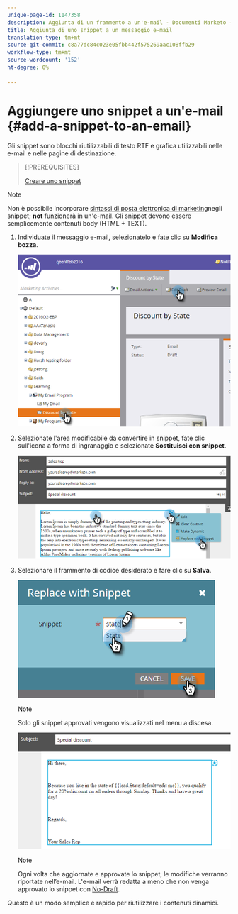 ```yaml
---
unique-page-id: 1147358
description: Aggiunta di un frammento a un'e-mail - Documenti Marketo - Documentazione prodotto
title: Aggiunta di uno snippet a un messaggio e-mail
translation-type: tm+mt
source-git-commit: c8a77dc84c023e05fbb442f575269aac108ffb29
workflow-type: tm+mt
source-wordcount: '152'
ht-degree: 0%

---
```



# Aggiungere uno snippet a un&#39;e-mail {#add-a-snippet-to-an-email}

Gli snippet sono blocchi riutilizzabili di testo RTF e grafica utilizzabili nelle e-mail e nelle pagine di destinazione.

>[!PREREQUISITES]
>
>[Creare uno snippet](/help/marketo/product-docs/personalization/segmentation-and-snippets/snippets/create-a-snippet.md)


>[!NOTE]
>
>Non è possibile incorporare [sintassi di posta elettronica di marketing](/help/marketo/product-docs/email-marketing/general/email-editor-2/email-template-syntax.md)negli snippet; **not** funzionerà in un&#39;e-mail. Gli snippet devono essere semplicemente contenuti body (HTML + TEXT).

1. Individuate il messaggio e-mail, selezionatelo e fate clic su **Modifica bozza**.

   ![](assets/one-2.png)

1. Selezionate l&#39;area modificabile da convertire in snippet, fate clic sull&#39;icona a forma di ingranaggio e selezionate **Sostituisci con snippet**.

   ![](assets/two-2.png)

1. Selezionare il frammento di codice desiderato e fare clic su **Salva**.

   ![](assets/three-1.png)

   >[!NOTE]
   >
   >Solo gli snippet approvati vengono visualizzati nel menu a discesa.

   ![](assets/four.png)

   >[!NOTE]
   >
   >Ogni volta che aggiornate e approvate lo snippet, le modifiche verranno riportate nell’e-mail. L&#39;e-mail verrà redatta a meno che non venga approvato lo snippet con [No-Draft](/help/marketo/product-docs/administration/users-and-roles/managing-user-roles-and-permissions/enable-no-draft-for-snippets.md).

Questo è un modo semplice e rapido per riutilizzare i contenuti dinamici.

